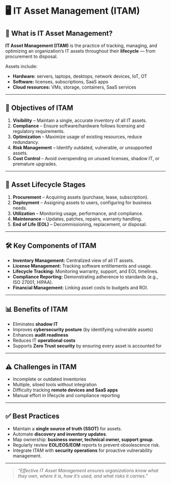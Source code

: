 # 🖥️ IT Asset Management (ITAM)

## 📌 What is IT Asset Management?
**IT Asset Management (ITAM)** is the practice of tracking, managing, and optimizing an organization’s IT assets throughout their **lifecycle** — from procurement to disposal.  

Assets include:
- **Hardware:** servers, laptops, desktops, network devices, IoT, OT  
- **Software:** licenses, subscriptions, SaaS apps  
- **Cloud resources:** VMs, storage, containers, SaaS services  

---

## 🎯 Objectives of ITAM
1. **Visibility** – Maintain a single, accurate inventory of all IT assets.  
2. **Compliance** – Ensure software/hardware follows licensing and regulatory requirements.  
3. **Optimization** – Maximize usage of existing resources, reduce redundancy.  
4. **Risk Management** – Identify outdated, vulnerable, or unsupported assets.  
5. **Cost Control** – Avoid overspending on unused licenses, shadow IT, or premature upgrades.  

---

## 🔄 Asset Lifecycle Stages
1. **Procurement** – Acquiring assets (purchase, lease, subscription).  
2. **Deployment** – Assigning assets to users, configuring for business needs.  
3. **Utilization** – Monitoring usage, performance, and compliance.  
4. **Maintenance** – Updates, patches, repairs, warranty handling.  
5. **End of Life (EOL)** – Decommissioning, replacement, or disposal.  

---

## 🛠️ Key Components of ITAM
- **Inventory Management:** Centralized view of all IT assets.  
- **License Management:** Tracking software entitlements and usage.  
- **Lifecycle Tracking:** Monitoring warranty, support, and EOL timelines.  
- **Compliance Reporting:** Demonstrating adherence to standards (e.g., ISO 27001, HIPAA).  
- **Financial Management:** Linking asset costs to budgets and ROI.  

---

## 📊 Benefits of ITAM
- Eliminates **shadow IT**  
- Improves **cybersecurity posture** (by identifying vulnerable assets)  
- Enhances **audit readiness**  
- Reduces IT **operational costs**  
- Supports **Zero Trust security** by ensuring every asset is accounted for  

---

## ⚠️ Challenges in ITAM
- Incomplete or outdated inventories  
- Multiple, siloed tools without integration  
- Difficulty tracking **remote devices and SaaS apps**  
- Manual effort in lifecycle and compliance reporting  

---

## ✅ Best Practices
- Maintain a **single source of truth (SSOT)** for assets.  
- Automate **discovery and inventory updates**.  
- Map ownership: **business owner, technical owner, support group**.  
- Regularly review **EOL/EOS/EOM** reports to prevent obsolescence risk.  
- Integrate ITAM with **security operations** for proactive vulnerability management.  

---

> _“Effective IT Asset Management ensures organizations know what they own, where it is, how it’s used, and what risks it carries.”_

